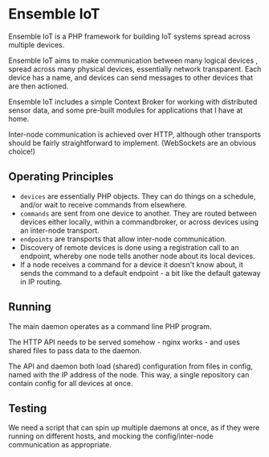 Ensemble IoT
============

Ensemble IoT is a PHP framework for building IoT systems spread across multiple
devices.

Ensemble IoT aims to make communication between many logical devices , spread
across many physical devices, essentially network transparent. Each device
has a name, and devices can send messages to other devices that are then
actioned.

Ensemble IoT includes a simple Context Broker for working with distributed
sensor data, and some pre-built modules for applications that I have at home.

Inter-node communication is achieved over HTTP, although other transports should
be fairly straightforward to implement. (WebSockets are an obvious choice!)

Operating Principles
--------------------

* `devices` are essentially PHP objects. They can do things on a schedule, and/or
  wait to receive commands from elsewhere.
* `commands` are sent from one device to another. They are routed between devices
  either locally, within a commandbroker, or across devices using an inter-node
  transport.
* `endpoints` are transports that allow inter-node communication.
* Discovery of remote devices is done using a registration call to an endpoint,
  whereby one node tells another node about its local devices.
* If a node receives a command for a device it doesn't know about, it sends the
  command to a default endpoint - a bit like the default gateway in IP routing.

Running
-------

The main daemon operates as a command line PHP program.

The HTTP API needs to be served somehow - nginx works - and uses shared files to
pass data to the daemon.

The API and daemon both load (shared) configuration from files in config, named
with the IP address of the node. This way, a single repository can contain config
for all devices at once.

Testing
-------

We need a script that can spin up multiple daemons at once, as if they were
running on different hosts, and mocking the config/inter-node communication
as appropriate.
